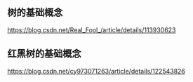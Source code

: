 ## 树的基础概念
https://blog.csdn.net/Real_Fool_/article/details/113930623

## 红黑树的基础概念
https://blog.csdn.net/cy973071263/article/details/122543826